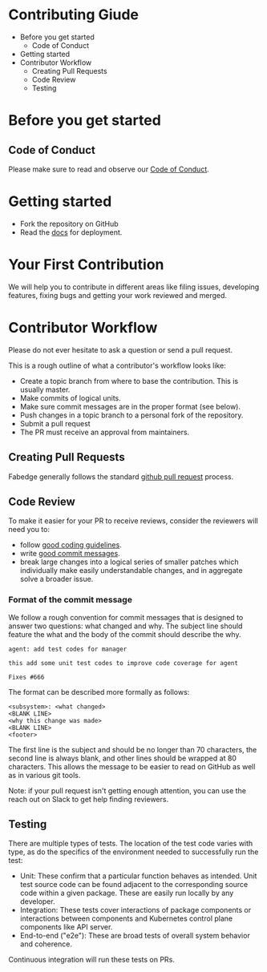 # Contributing Giude

- Before you get started
  - Code of Conduct
- Getting started
- Contributor Workflow
  - Creating Pull Requests
  - Code Review
  - Testing

# Before you get started

## Code of Conduct

Please make sure to read and observe our [Code of Conduct](https://github.com/FabEdge/fabedge/blob/main/CODE_OF_CONDUCT.md).

# Getting started

- Fork the repository on GitHub
- Read the [docs](https://github.com/FabEdge/fabedge/tree/main/docs) for deployment.

# Your First Contribution

We will help you to contribute in different areas like filing issues, developing features, fixing bugs and getting your work reviewed and merged.

# Contributor Workflow

Please do not ever hesitate to ask a question or send a pull request.

This is a rough outline of what a contributor's workflow looks like:

- Create a topic branch from where to base the contribution. This is usually master.
- Make commits of logical units.
- Make sure commit messages are in the proper format (see below).
- Push changes in a topic branch to a personal fork of the repository.
- Submit a pull request
- The PR must receive an approval from maintainers.

## Creating Pull Requests

Fabedge generally follows the standard [github pull request](https://help.github.com/articles/about-pull-requests/) process. 

## Code Review

To make it easier for your PR to receive reviews, consider the reviewers will need you to:

- follow [good coding guidelines](https://github.com/golang/go/wiki/CodeReviewComments).
- write [good commit messages](https://chris.beams.io/posts/git-commit/).
- break large changes into a logical series of smaller patches which individually make easily understandable changes, and in aggregate solve a broader issue.

### Format of the commit message

We follow a rough convention for commit messages that is designed to answer two questions: what changed and why. The subject line should feature the what and the body of the commit should describe the why.

```
agent: add test codes for manager

this add some unit test codes to improve code coverage for agent

Fixes #666
```

The format can be described more formally as follows:

```
<subsystem>: <what changed>
<BLANK LINE>
<why this change was made>
<BLANK LINE>
<footer>
```

The first line is the subject and should be no longer than 70 characters, the second line is always blank, and other lines should be wrapped at 80 characters. This allows the message to be easier to read on GitHub as well as in various git tools.

Note: if your pull request isn't getting enough attention, you can use the reach out on Slack to get help finding reviewers.

## Testing

There are multiple types of tests. The location of the test code varies with type, as do the specifics of the environment needed to successfully run the test:

- Unit: These confirm that a particular function behaves as intended. Unit test source code can be found adjacent to the corresponding source code within a given package. These are easily run locally by any developer.
- Integration: These tests cover interactions of package components or interactions between components and Kubernetes control plane components like API server. 
- End-to-end ("e2e"): These are broad tests of overall system behavior and coherence. 

Continuous integration will run these tests on PRs.